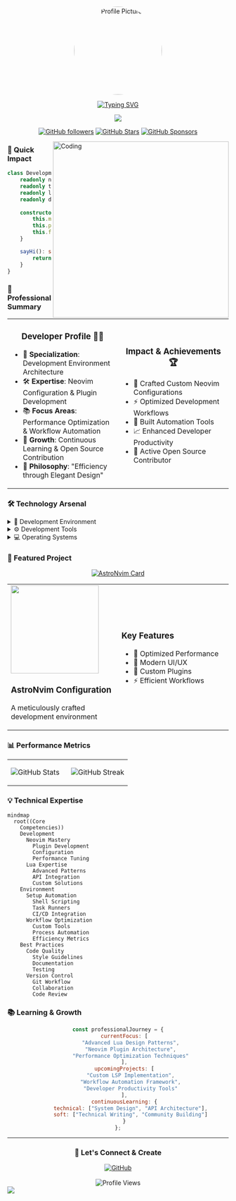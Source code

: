 <div align="center">

<img src="https://avatars.githubusercontent.com/u/163311825" width="200" height="200" style="border-radius: 50%;" alt="Profile Picture"/>

[![Typing SVG](https://readme-typing-svg.demolab.com?font=Fira+Code&weight=600&size=30&duration=4000&pause=1000&color=FF00FF&center=true&vCenter=true&random=false&width=600&height=100&lines=Hi+%F0%9F%91%8B%2C+I'm+Pouya;Welcome+to+my+Digital+Garden+%F0%9F%8C%B1;Crafting+Development+Environments+%F0%9F%9B%A0)](https://git.io/typing-svg)

<a href="https://github.com/Pouya-bit">
    <img src="https://github-stats-alpha.vercel.app/api?username=Pouya-bit&cc=1a1b27&tc=FF00FF&ic=fff&bc=0000">
</a>

<br>

[![GitHub followers](https://img.shields.io/github/followers/Pouya-bit?logo=GitHub&style=for-the-badge&color=FF00FF)](https://github.com/Pouya-bit)
[![GitHub Stars](https://img.shields.io/github/stars/Pouya-bit?logo=github&style=for-the-badge&color=FF00FF)](https://github.com/Pouya-bit)
[![GitHub Sponsors](https://img.shields.io/github/sponsors/Pouya-bit?logo=githubsponsors&style=for-the-badge&color=FF00FF)](https://github.com/sponsors/Pouya-bit)

</div>

<img align="right" alt="Coding" width="400" src="https://user-images.githubusercontent.com/74038190/229223263-cf2e4b07-2615-4f87-9c38-e37600f8381a.gif">

### 🎯 Quick Impact

```typescript
class DevelopmentArchitect {
    readonly name = "Pouya";
    readonly title = "Development Environment Architect";
    readonly languages = ["Lua", "Shell", "JavaScript"] as const;
    readonly dailyTools = ["Neovim", "Git", "Linux"] as const;
    
    constructor() {
        this.mission = "Crafting Efficient Development Environments";
        this.passion = "Optimizing Developer Workflows";
        this.focus = "Neovim & Lua Ecosystem";
    }

    sayHi(): string {
        return "Let's create something extraordinary together! 🚀";
    }
}
```

### 🌟 Professional Summary

<table>
<tr>
<td width="50%">

<h3 align="center">Developer Profile 👨‍💻</h3>

- 🎯 **Specialization**: Development Environment Architecture
- 🛠️ **Expertise**: Neovim Configuration & Plugin Development
- 📚 **Focus Areas**: Performance Optimization & Workflow Automation
- 🌱 **Growth**: Continuous Learning & Open Source Contribution
- 🎨 **Philosophy**: "Efficiency through Elegant Design"

</td>
<td width="50%">

<h3 align="center">Impact & Achievements 🏆</h3>

- 🚀 Crafted Custom Neovim Configurations
- ⚡ Optimized Development Workflows
- 🔧 Built Automation Tools
- 📈 Enhanced Developer Productivity
- 🌟 Active Open Source Contributor

</td>
</tr>
</table>

### 🛠️ Technology Arsenal

<details>
<summary>🧰 Development Environment</summary>
<br>

<div align="center">

![Neovim](https://img.shields.io/badge/Neovim-%2357A143.svg?&style=for-the-badge&logo=neovim&logoColor=white)
![Lua](https://img.shields.io/badge/Lua-2C2D72?style=for-the-badge&logo=lua&logoColor=white)
![Shell Script](https://img.shields.io/badge/Shell_Script-121011?style=for-the-badge&logo=gnu-bash&logoColor=white)

</div>

```lua
-- My Development Philosophy
return {
    editor = {
        primary = "Neovim",
        philosophy = "Minimal yet powerful",
        customization = "Fully configured for maximum efficiency"
    },
    workflow = {
        automation = "Extensive",
        efficiency = "Optimized",
        productivity = "Enhanced"
    }
}
```
</details>

<details>
<summary>⚙️ Development Tools</summary>
<br>

<div align="center">

![Git](https://img.shields.io/badge/GIT-E44C30?style=for-the-badge&logo=git&logoColor=white)
![GitHub](https://img.shields.io/badge/GitHub-100000?style=for-the-badge&logo=github&logoColor=white)
![VS Code](https://img.shields.io/badge/VSCode-0078D4?style=for-the-badge&logo=visual%20studio%20code&logoColor=white)
![Terminal](https://img.shields.io/badge/Terminal-%23054020?style=for-the-badge&logo=gnu-bash&logoColor=white)

</div>

```bash
# My Tooling Philosophy
TOOLS=(
    "Version Control: Git for precise history tracking"
    "Collaboration: GitHub for open source contribution"
    "Automation: Shell scripts for workflow optimization"
    "Integration: Seamless tool connectivity"
)
```
</details>

<details>
<summary>💻 Operating Systems</summary>
<br>

<div align="center">

![Linux](https://img.shields.io/badge/Linux-FCC624?style=for-the-badge&logo=linux&logoColor=black)
![Windows](https://img.shields.io/badge/Windows-0078D6?style=for-the-badge&logo=windows&logoColor=white)

</div>

```python
os_expertise = {
    "Linux": ["System Configuration", "Shell Scripting", "Performance Tuning"],
    "Windows": ["Development Setup", "WSL Integration", "PowerShell Automation"]
}
```
</details>

### 🎯 Featured Project

<div align="center">

[![AstroNvim Card](https://github-readme-stats.vercel.app/api/pin/?username=Pouya-bit&repo=starter-astronvim&theme=tokyonight)](https://github.com/Pouya-bit/starter-astronvim)

<table>
<tr>
<td width="50%">
<img src="https://raw.githubusercontent.com/neovim/neovim.github.io/master/logos/neovim-logo-300x87.png" width="200">

### AstroNvim Configuration
A meticulously crafted development environment
</td>
<td width="50%">

### Key Features
- 🚀 Optimized Performance
- 🎨 Modern UI/UX
- 🔧 Custom Plugins
- ⚡ Efficient Workflows
</td>
</tr>
</table>

</div>

### 📊 Performance Metrics

<div align="center">
<table>
<tr>
<td width="50%">

![GitHub Stats](https://github-readme-stats.vercel.app/api?username=pouya-bit&show_icons=true&theme=tokyonight&hide_border=true)

</td>
<td width="50%">

![GitHub Streak](https://github-readme-streak-stats.herokuapp.com/?user=pouya-bit&theme=tokyonight&hide_border=true)

</td>
</tr>
</table>
</div>

### 💡 Technical Expertise

```mermaid
mindmap
  root((Core
    Competencies))
    Development
      Neovim Mastery
        Plugin Development
        Configuration
        Performance Tuning
      Lua Expertise
        Advanced Patterns
        API Integration
        Custom Solutions
    Environment
      Setup Automation
        Shell Scripting
        Task Runners
        CI/CD Integration
      Workflow Optimization
        Custom Tools
        Process Automation
        Efficiency Metrics
    Best Practices
      Code Quality
        Style Guidelines
        Documentation
        Testing
      Version Control
        Git Workflow
        Collaboration
        Code Review
```

### 📚 Learning & Growth

<div align="center">

```javascript
const professionalJourney = {
    currentFocus: [
        "Advanced Lua Design Patterns",
        "Neovim Plugin Architecture",
        "Performance Optimization Techniques"
    ],
    upcomingProjects: [
        "Custom LSP Implementation",
        "Workflow Automation Framework",
        "Developer Productivity Tools"
    ],
    continuousLearning: {
        technical: ["System Design", "API Architecture"],
        soft: ["Technical Writing", "Community Building"]
    }
};
```

</div>

---

<div align="center">

### 🤝 Let's Connect & Create

<a href="https://github.com/Pouya-bit">
    <img src="https://img.shields.io/badge/Follow_My_Journey-100000?style=for-the-badge&logo=github&logoColor=white&color=FF00FF" alt="GitHub"/>
</a>

<br>
<br>

<img src="https://komarev.com/ghpvc/?username=pouya-bit&label=Profile%20views&color=FF00FF&style=flat" alt="Profile Views"/>

</div>

<!-- Custom Footer -->
<img src="https://raw.githubusercontent.com/trinib/trinib/snake/github-contribution-grid-snake-dark.svg"> 